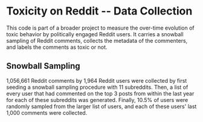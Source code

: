 # Toxicity on Reddit -- Data Collection

This code is part of a broader project to measure the over-time evolution of toxic behavior by politically engaged Reddit users. It carries a snowball sampling of Reddit comments, collects the metadata of the commenters, and labels the comments as toxic or not.

## Snowball Sampling

1,056,661 Reddit comments by 1,964 Reddit users were collected by first seeding a snowball sampling procedure with 11 subreddits. Then, a list of every user that had commented on the top 3 posts from within the last year for each of these subreddits was generated. Finally, 10.5% of users were randomly sampled from the larger list of users, and each of these users' last 1,000 comments were collected.
